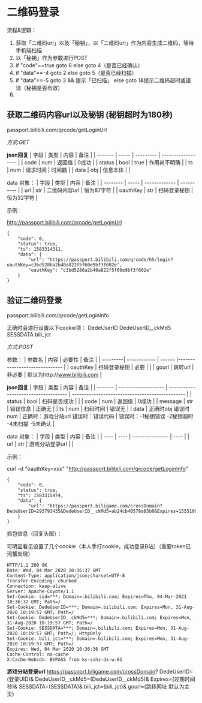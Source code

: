 # 二维码登录

流程&逻辑：

1. 获取「二维码url」以及「秘钥」，以「二维码url」作为内容生成二维码，等待手机端扫描
2. 以「秘钥」作为参数进行POST
3. if "code"==true goto 6                   else goto 4（是否已经确认）
4. if "data"==-4   goto 2                   else goto 5（是否已经扫描）
5. if "data"==-5   goto 3 && 提示「已扫描」 else goto 1&提示二维码超时或错误（秘钥是否有效）
6. 

## 获取二维码内容url以及秘钥 (秘钥超时为180秒)
passport.bilibili.com/qrcode/getLoginUrl

*方式:GET*


**json回复**
| 字段    | 类型  | 内容      | 备注               |
| ------- | ----- | --------- | ------------------ |
| code    | num   | 返回值    | 0成功              |
| status  | bool  | true      | 作用尚不明确       |
| ts      | num   | 请求时间  | 时间戳             |
| data    | obj   | 信息本体  |                    |

data 对象：
| 字段     | 类型  | 内容          | 备注       |
| -------- | ----- | ------------- | ---------- |
| url      | str   | 二维码内容url | 恒为87字符 |
| oauthKey | str   | 扫码登录秘钥  | 恒为32字符 |

示例：

http://passport.bilibili.com/qrcode/getLoginUrl
```
{
	"code": 0,
	"status": true,
	"ts": 1583314311,
	"data": {
		"url": "https://passport.bilibili.com/qrcode/h5/login?oauthKey=c3bd5286a2b40a822f5f60e9bf3f602e",
		"oauthKey": "c3bd5286a2b40a822f5f60e9bf3f602e"
	}
}
```

## 验证二维码登录
passport.bilibili.com/qrcode/getLoginInfo

正确时会进行设置以下cookie项：
DedeUserID DedeUserID__ckMd5 SESSDATA bili_jct


*方式:POST*

参数：
| 参数名   | 内容         | 必要性 | 备注                          |
| ---------| ------------ | ------ |------------------------------ |
| oauthKey | 扫码登录秘钥 | 必要   |                               |
| gourl    | 跳转url      | 非必要 | 默认为http://www.bilibili.com |


**json回复**
| 字段    | 类型                | 内容                                 | 备注                                            |
| ------- | ------------------- | ------------------------------------ | ----------------------------------------------- |
| status  | bool                | 扫码是否成功                         |                                                 |
| code    | num                 | 返回值                               | 0成功                                           |
| message | str                 | 错误信息                             | 正确无                                          |
| ts      | num                 | 扫码时间                             | 错误无                                          |
| data    | 正确时obj 错误时num | 正确时：游戏分站url 错误时：错误代码 | 错误时：-1秘钥错误 -2秘钥超时 -4未扫描 -5未确认 |

data 对象：
| 字段 | 类型 | 内容            | 备注 |
| ---- | ---- | --------------- | ---- |
| url  | str  | 游戏分站登录url |      |

示例：

curl -d "oauthKey=xxx" "http://passport.bilibili.com/qrcode/getLoginInfo"
```
{
	"code": 0,
	"status": true,
	"ts": 1583315474,
	"data": {
		"url": "https://passport.biligame.com/crossDomain?DedeUserID=293793435&DedeUserID__ckMd5=ab24cb40578a85b0&Expires=15551000&SESSDATA=7816ef30%2C1598867474%2C500ce%2A31&bili_jct=cf13274801a8ff69bdbc4a1c0f09688a&gourl=http%3A%2F%2Fwww.bilibili.com"
	}
}
```

抓包信息（回复头部）：

可明显看见设置了几个cookie（本人手打cookie，成功登录B站）（重要token已河蟹处理）

```
HTTP/1.1 200 OK
Date: Wed, 04 Mar 2020 10:36:37 GMT
Content-Type: application/json;charset=UTF-8
Transfer-Encoding: chunked
Connection: keep-alive
Server: Apache-Coyote/1.1
Set-Cookie: sid=***; Domain=.bilibili.com; Expires=Thu, 04-Mar-2021 10:36:37 GMT; Path=/
Set-Cookie: DedeUserID=***; Domain=.bilibili.com; Expires=Mon, 31-Aug-2020 10:19:57 GMT; Path=/
Set-Cookie: DedeUserID__ckMd5=***; Domain=.bilibili.com; Expires=Mon, 31-Aug-2020 10:19:57 GMT; Path=/
Set-Cookie: SESSDATA=***; Domain=.bilibili.com; Expires=Mon, 31-Aug-2020 10:19:57 GMT; Path=/; HttpOnly
Set-Cookie: bili_jct=***; Domain=.bilibili.com; Expires=Mon, 31-Aug-2020 10:19:57 GMT; Path=/
Expires: Wed, 04 Mar 2020 10:36:36 GMT
Cache-Control: no-cache
X-Cache-Webcdn: BYPASS from ks-sxhz-dx-w-01
```

**游戏分站登录url**
https://passport.biligame.com/crossDomain?
DedeUserID=(登录UID)&
DedeUserID__ckMd5=(DedeUserID__ckMd5)&
Expires=(过期时间 秒)&
SESSDATA=(SESSDATA)&
bili_jct=(bili_jct)&
gourl=(跳转网址 默认为主页)


